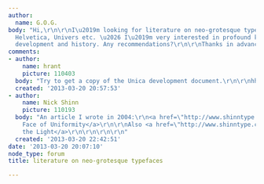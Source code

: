 ```yaml
---
author:
  name: G.O.G.
body: "Hi,\r\n\r\nI\u2019m looking for literature on neo-grotesque typefaces like
  Helvetica, Univers etc. \u2026 I\u2019m very interested in profound knowledge on
  development and history. Any recommendations?\r\n\r\nThanks in advance!"
comments:
- author:
    name: hrant
    picture: 110403
  body: "Try to get a copy of the Unica development document.\r\n\r\nhhp\r\n"
  created: '2013-03-20 20:57:53'
- author:
    name: Nick Shinn
    picture: 110193
  body: "An article I wrote in 2004:\r\n<a href=\"http://www.shinntype.com/Writing/Uniformity.pdf\">The
    Face of Uniformity</a>\r\n\r\nAlso <a href=\"http://www.shinntype.com/Writing/SeeLight.pdf\">Seeing
    the Light</a>\r\n\r\n\r\n\r\n"
  created: '2013-03-20 22:42:51'
date: '2013-03-20 20:07:10'
node_type: forum
title: literature on neo-grotesque typefaces

---
```

